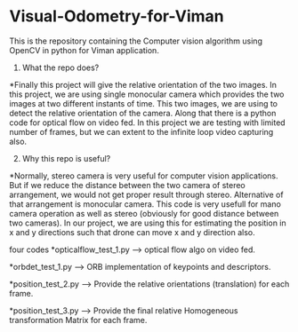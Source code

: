 # Visual-Odometry-for-Viman
This is the repository containing the Computer vision algorithm using OpenCV in python for Viman application.

1. What the repo does?

*Finally this project will give the relative orientation of the two images. In this project, we are using single monocular camera
which provides the two images at two different instants of time. This two images, we are using to detect the relative orientation of the
camera. Along that there is a python code for optical flow on video fed. In this project we are testing with limited number of frames, but 
we can extent to the infinite loop video capturing also.

2. Why this repo is useful?

*Normally, stereo camera is very useful for computer vision applications. But if we reduce the distance between the two camera of stereo
arrangement, we would not get proper result through stereo. Alternative of that arrangement is monocular camera. This code is very usefull
for mano camera operation as well as stereo (obviously for good distance between two cameras). In our project, we are using this for estimating 
the position in x and y directions such that drone can move x and y direction also.

four codes
*opticalflow_test_1.py --> optical flow algo on video fed.

*orbdet_test_1.py      --> ORB implementation of keypoints and descriptors.

*position_test_2.py    --> Provide the relative orientations (translation) for each frame.

*position_test_3.py    --> Provide the final relative Homogeneous transformation Matrix for each frame.



